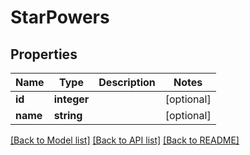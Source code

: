 # StarPowers

## Properties
Name | Type | Description | Notes
------------ | ------------- | ------------- | -------------
**id** | **integer** |  | [optional] 
**name** | **string** |  | [optional] 

[[Back to Model list]](../README.md#documentation-for-models) [[Back to API list]](../README.md#documentation-for-api-endpoints) [[Back to README]](../README.md)

